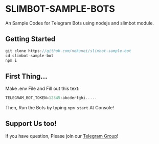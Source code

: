 # SLIMBOT-SAMPLE-BOTS

An Sample Codes for Telegram Bots using nodejs and slimbot module.

## Getting Started
```javascript
git clone https://github.com/nekunei/slimbot-sample-bot
cd slimbot-sample-bot
npm i
```

## First Thing...

Make .env File and Fill out this text:
```javascript
TELEGRAM_BOT_TOKEN=12345:abcderfghi.....
```

Then, Run the Bots by typing `npm start` At Console!

## Support Us too!
If you have question, Please join our [Telegram Group](https://t.me/neigroups)!
